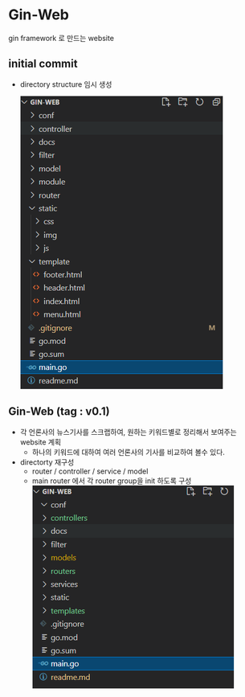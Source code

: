 # Gin-Web

gin framework 로 만드는 website

## initial commit
- directory structure 임시 생성

    ![ex_screenshot](./docs/directory.png)

## Gin-Web (tag : v0.1)

- 각 언론사의 뉴스기사를 스크랩하여, 원하는 키워드별로 정리해서 보여주는 website 계획
    - 하나의 키워드에 대하여 여러 언론사의 기사를 비교하여 볼수 있다.
- directorty  재구성
    - router / controller / service / model
    - main router 에서 각 router group을 init 하도록 구성
    ![ex_screenshot](./docs/dir_remake.png)